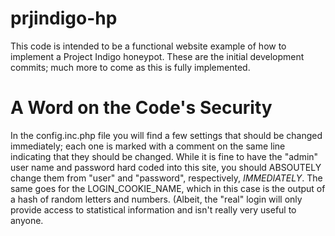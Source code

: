 # prjindigo-hp

This code is intended to be a functional website example of how to implement a Project Indigo honeypot.
These are the initial development commits; much more to come as this is fully implemented.

# A Word on the Code's Security

In the config.inc.php file you will find a few settings that should be changed immediately; each one is marked with a
comment on the same line indicating that they should be changed. While it is fine to have the "admin" user name
and password hard coded into this site, you should ABSOUTELY change them from "user" and "password", respectively,
*IMMEDIATELY*. The same goes for the LOGIN_COOKIE_NAME, which in this case is the output of a hash of random letters and
numbers. (Albeit, the "real" login will only provide access to statistical information and isn't really very useful
to anyone.

